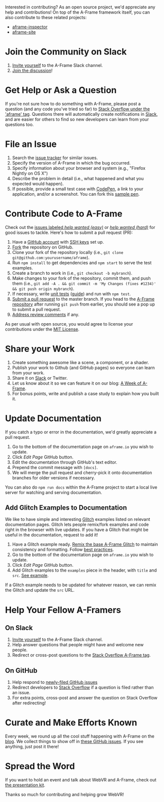 [slack]: https://aframe.io/slack-invite/
[stackoverflow]: http://stackoverflow.com/questions/tagged/aframe

Interested in contributing? As an open source project, we'd appreciate any help
and contributions! On top of the A-Frame framework itself, you can also
contribute to these related projects:

- [aframe-inspector](https://github.com/aframevr/aframe-inspector)
- [aframe-site](https://github.com/aframevr/aframe-site)

# Join the Community on Slack

1. [Invite yourself][slack] to the A-Frame Slack channel.
2. [Join the discussion](https://aframevr.slack.com)!

# Get Help or Ask a Question

If you're not sure how to do something with A-Frame, please post a question
(and any code you've tried so far) to [Stack Overflow under the 'aframe'
tag][stackoverflow]. Questions there will automatically create notifications in
[Slack][slack], and are easier for others to find so new developers can learn
from your questions too.

# File an Issue

1. Search the [issue tracker](https://github.com/aframevr/aframe/issues) for similar issues.
2. Specify the version of A-Frame in which the bug occurred.
3. Specify information about your browser and system (e.g., "Firefox Nightly on OS X")
4. Describe the problem in detail (i.e., what happened and what you expected would happen).
5. If possible, provide a small test case with [CodePen](http://codepen.io), a link to your application, and/or a screenshot. You can fork this [sample pen](http://codepen.io/anon/pen/KVWpbb).

# Contribute Code to A-Frame

[aframe]: https://github.com/aframevr/aframe/
[easy]: https://github.com/aframevr/aframe/labels/help%20wanted%20%28easy%29
[hard]: https://github.com/aframevr/aframe/labels/help%20wanted%20%28hard%29
[pr]: https://www.digitalocean.com/community/tutorials/how-to-create-a-pull-request-on-github
[ssh]: https://help.github.com/articles/generating-a-new-ssh-key-and-adding-it-to-the-ssh-agent/
[testing-guide]: https://github.com/aframevr/aframe/tree/master/tests#a-frame-unit-tests

Check out the [issues labeled *help wanted (easy)*][easy] or [*help wanted
(hard)*][hard] for good issues to tackle. Here's how to submit a pull request (PR):

1. Have a [GitHub account](https://github.com/join) with [SSH keys][ssh] set up.
2. [Fork](https://github.com/aframevr/aframe/fork) the repository on GitHub.
3. Clone your fork of the repository locally (i.e., `git clone git@github.com:yourusername/aframe`).
4. Run `npm install` to get dependencies and `npm start` to serve the test examples.
5. Create a branch to work in (i.e., `git checkout -b mybranch`).
6. Make changes to your fork of the repository, commit them, and push them (i.e., `git add -A . && git commit -m 'My Changes (fixes #1234)' && git push origin mybranch`).
7. If necessary, write [unit tests](tests/) ([guide][testing-guide]) and run with `npm test`.
8. [Submit a pull request][pr] to the master branch. If you head to the [A-Frame repository][aframe] after running `git push` from earlier, you should see a pop up to submit a pull request.
9. [Address review comments](http://stackoverflow.com/questions/9790448/how-to-update-a-pull-request) if any.

As per usual with open source, you would agree to license your contributions
under the [MIT License](LICENSE).

# Share your Work

1. Create something awesome like a scene, a component, or a shader.
2. Publish your work to Github (and GitHub pages) so everyone can learn from your work.
3. Share it on [Slack][slack] or Twitter.
4. Let us know about it so we can feature it on our blog: [A Week of A-Frame](https://aframe.io/blog/).
4. For bonus points, write and publish a case study to explain how you built it.

# Update Documentation

If you catch a typo or error in the documentation, we'd greatly appreciate a
pull request.

1. Go to the bottom of the documentation page on `aframe.io` you wish to update.
2. Click *Edit Page* GitHub button.
3. Edit the documentation through GitHub's text editor.
4. Prepend the commit message with `[docs]`.
5. We will merge the pull request and cherry-pick it onto documentation
branches for older versions if necessary.

You can also do `npm run docs` within the A-Frame project to start a local live
server for watching and serving documentation.

## Add Glitch Examples to Documentation

We like to have simple and interesting [Glitch](https://glitch.com/~aframe)
examples listed on relevant documentation pages. Glitch lets people remix/fork
examples and code right in the browser with live updates. If you have a Glitch
that might be useful in the documentation, request to add it!

1. Have a Glitch example ready. [Remix the base A-Frame Glitch](https://glitch.com/~aframe) to maintain consistency and formatting. Follow [best practices](https://aframe.io/docs/master/introduction/best-practices.html).
2. Go to the bottom of the documentation page on `aframe.io` you wish to update.
3. Click *Edit Page* GitHub button.
4. Add Glitch examples to the `examples` piece in the header, with `title` and `src`. [See example](https://github.com/aframevr/aframe/commit/1472ab23b957e6345c7fc242242f505927463122).

If a Glitch example needs to be updated for whatever reason, we can remix the
Glitch and update the `src` URL.

# Help Your Fellow A-Framers

## On Slack

1. [Invite yourself][slack] to the A-Frame Slack channel.
2. Help answer questions that people might have and welcome new people.
3. Redirect or cross-post questions to the [Stack Overflow A-Frame tag][stackoverflow].

## On GitHub

1. Help respond to [newly-filed GitHub issues](https://github.com/aframevr/aframe/issues)
2. Redirect developers to [Stack Overflow][stackoverflow] if a question is filed rather than an issue.
3. For extra points, cross-post and answer the question on Stack Overflow after redirecting!

# Curate and Make Efforts Known

Every week, we round up all the cool stuff happening with A-Frame on the
[blog](https://aframe.io/blog). We collect things to show off in [these GitHub
issues](https://github.com/aframevr/aframe-site/labels/A%20Week%20of%20A-Frame).
If you see anything, just post it there!


# Spread the Word

If you want to hold an event and talk about WebVR and A-Frame, check out [the
presentation kit](https://github.com/aframevr/aframe-presentation-kit).

Thanks so much for contributing and helping grow WebVR!
